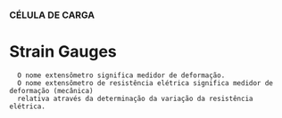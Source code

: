 ### CÉLULA DE CARGA

# Strain Gauges

      O nome extensômetro significa medidor de deformação.
      O nome extensômetro de resistência elétrica significa medidor de deformação (mecânica) 
      relativa através da determinação da variação da resistência elétrica. 

